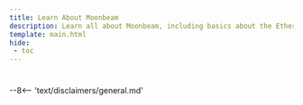 ```yaml
---
title: Learn About Moonbeam
description: Learn all about Moonbeam, including basics about the Ethereum compatibile smart contract platform and it's compelling features.
template: main.html
hide: 
 - toc
---
```


<h1 class='subsection-title'></h1>
<div class='subsection-wrapper'></div>
<div class='disclaimer'>
--8<-- 'text/disclaimers/general.md'
</div>